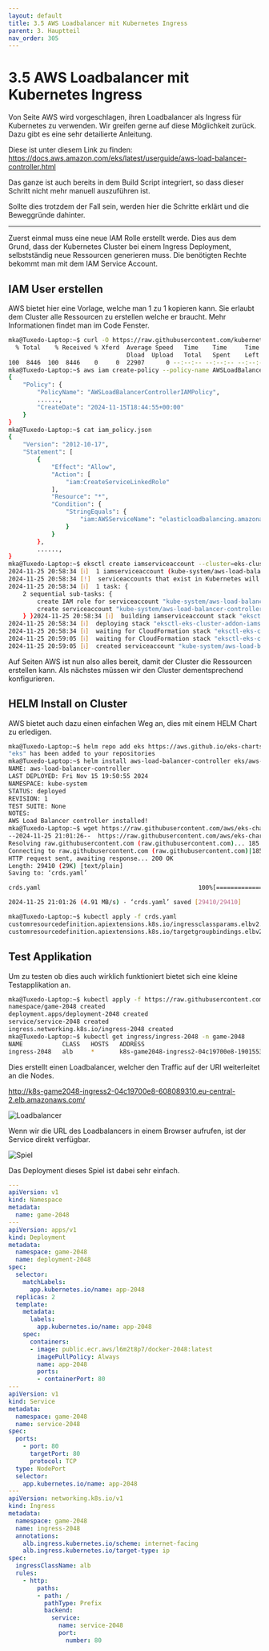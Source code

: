 ```yaml
---
layout: default
title: 3.5 AWS Loadbalancer mit Kubernetes Ingress
parent: 3. Hauptteil
nav_order: 305
---
```


# 3.5 AWS Loadbalancer mit Kubernetes Ingress

Von Seite AWS wird vorgeschlagen, ihren Loadbalancer als Ingress für Kubernetes zu verwenden.
Wir greifen gerne auf diese Möglichkeit zurück. Dazu gibt es eine sehr detailierte Anleitung.

Diese ist unter diesem Link zu finden:
<https://docs.aws.amazon.com/eks/latest/userguide/aws-load-balancer-controller.html>

Das ganze ist auch bereits in dem Build Script integriert, so dass dieser Schritt nicht mehr manuell auszuführen ist.

Sollte dies trotzdem der Fall sein, werden hier die Schritte erklärt und die Beweggründe dahinter.

----

Zuerst einmal muss eine neue IAM Rolle erstellt werde.
Dies aus dem Grund, dass der Kubernetes Cluster bei einem Ingress Deployment, selbstständig neue Ressourcen generieren muss. Die benötigten Rechte bekommt man mit dem IAM Service Account.

## IAM User erstellen

AWS bietet hier eine Vorlage, welche man 1 zu 1 kopieren kann. Sie erlaubt dem Cluster alle Ressourcen zu erstellen welche er braucht. Mehr Informationen findet man im Code Fenster.

```bash
mka@Tuxedo-Laptop:~$ curl -O https://raw.githubusercontent.com/kubernetes-sigs/aws-load-balancer-controller/v2.7.2/docs/install/iam_policy.json
  % Total    % Received % Xferd  Average Speed   Time    Time     Time  Current
                                 Dload  Upload   Total   Spent    Left  Speed
100  8446  100  8446    0     0  22907      0 --:--:-- --:--:-- --:--:-- 22951
mka@Tuxedo-Laptop:~$ aws iam create-policy --policy-name AWSLoadBalancerControllerIAMPolicy --policy-document file://iam_policy.json
{
    "Policy": {
        "PolicyName": "AWSLoadBalancerControllerIAMPolicy",
        ......,
        "CreateDate": "2024-11-15T18:44:55+00:00"
    }
}
mka@Tuxedo-Laptop:~$ cat iam_policy.json
{
    "Version": "2012-10-17",
    "Statement": [
        {
            "Effect": "Allow",
            "Action": [
                "iam:CreateServiceLinkedRole"
            ],
            "Resource": "*",
            "Condition": {
                "StringEquals": {
                    "iam:AWSServiceName": "elasticloadbalancing.amazonaws.com"
                }
            }
        },
        ......,
}
mka@Tuxedo-Laptop:~$ eksctl create iamserviceaccount --cluster=eks-cluster --namespace=kube-system --name=aws-load-balancer-controller --role-name AmazonEKSLoadBalancerControllerRole --attach-policy-arn=arn:aws:iam::*********:policy/AWSLoadBalancerControllerIAMPolicy --approve
2024-11-25 20:58:34 [ℹ]  1 iamserviceaccount (kube-system/aws-load-balancer-controller) was included (based on the include/exclude rules)
2024-11-25 20:58:34 [!]  serviceaccounts that exist in Kubernetes will be excluded, use --override-existing-serviceaccounts to override
2024-11-25 20:58:34 [ℹ]  1 task: {
    2 sequential sub-tasks: {
        create IAM role for serviceaccount "kube-system/aws-load-balancer-controller",
        create serviceaccount "kube-system/aws-load-balancer-controller",
    } }2024-11-25 20:58:34 [ℹ]  building iamserviceaccount stack "eksctl-eks-cluster-addon-iamserviceaccount-kube-system-aws-load-balancer-controller"
2024-11-25 20:58:34 [ℹ]  deploying stack "eksctl-eks-cluster-addon-iamserviceaccount-kube-system-aws-load-balancer-controller"
2024-11-25 20:58:34 [ℹ]  waiting for CloudFormation stack "eksctl-eks-cluster-addon-iamserviceaccount-kube-system-aws-load-balancer-controller"
2024-11-25 20:59:05 [ℹ]  waiting for CloudFormation stack "eksctl-eks-cluster-addon-iamserviceaccount-kube-system-aws-load-balancer-controller"
2024-11-25 20:59:05 [ℹ]  created serviceaccount "kube-system/aws-load-balancer-controller"
```

Auf Seiten AWS ist nun also alles bereit, damit der Cluster die Ressourcen erstellen kann.
Als nächstes müssen wir den Cluster dementsprechend konfigurieren.

## HELM Install on Cluster

AWS bietet auch dazu einen einfachen Weg an, dies mit einem HELM Chart zu erledigen.

```bash
mka@Tuxedo-Laptop:~$ helm repo add eks https://aws.github.io/eks-charts
"eks" has been added to your repositories
mka@Tuxedo-Laptop:~$ helm install aws-load-balancer-controller eks/aws-load-balancer-controller -n kube-system --set clusterName=eks-cluster --set serviceAccount.create=false --set serviceAccount.name=aws-load-balancer-controller
NAME: aws-load-balancer-controller
LAST DEPLOYED: Fri Nov 15 19:50:55 2024
NAMESPACE: kube-system
STATUS: deployed
REVISION: 1
TEST SUITE: None
NOTES:
AWS Load Balancer controller installed!
mka@Tuxedo-Laptop:~$ wget https://raw.githubusercontent.com/aws/eks-charts/master/stable/aws-load-balancer-controller/crds/crds.yaml
--2024-11-25 21:01:26--  https://raw.githubusercontent.com/aws/eks-charts/master/stable/aws-load-balancer-controller/crds/crds.yaml
Resolving raw.githubusercontent.com (raw.githubusercontent.com)... 185.199.111.133, 185.199.110.133, 185.199.108.133, ...
Connecting to raw.githubusercontent.com (raw.githubusercontent.com)|185.199.111.133|:443... connected.
HTTP request sent, awaiting response... 200 OK
Length: 29410 (29K) [text/plain]
Saving to: ‘crds.yaml’

crds.yaml                                            100%[=====================================================================================================================>]  28.72K  --.-KB/s    in 0.006s

2024-11-25 21:01:26 (4.91 MB/s) - ‘crds.yaml’ saved [29410/29410]

mka@Tuxedo-Laptop:~$ kubectl apply -f crds.yaml
customresourcedefinition.apiextensions.k8s.io/ingressclassparams.elbv2.k8s.aws configured
customresourcedefinition.apiextensions.k8s.io/targetgroupbindings.elbv2.k8s.aws configured
```

## Test Applikation

Um zu testen ob dies auch wirklich funktioniert bietet sich eine kleine Testapplikation an.

```bash
mka@Tuxedo-Laptop:~$ kubectl apply -f https://raw.githubusercontent.com/kubernetes-sigs/aws-load-balancer-controller/v2.7.2/docs/examples/2048/2048_full.yaml
namespace/game-2048 created
deployment.apps/deployment-2048 created
service/service-2048 created
ingress.networking.k8s.io/ingress-2048 created
mka@Tuxedo-Laptop:~$ kubectl get ingress/ingress-2048 -n game-2048
NAME           CLASS   HOSTS   ADDRESS                                                                      PORTS   AGE
ingress-2048   alb     *       k8s-game2048-ingress2-04c19700e8-1901553064.eu-central-2.elb.amazonaws.com   80      15s
```

Dies erstellt einen Loadbalancer, welcher den Traffic auf der URl weiterleitet an die Nodes.

<http://k8s-game2048-ingress2-04c19700e8-608089310.eu-central-2.elb.amazonaws.com/>

![Loadbalancer](../ressources/images/kubernetes/loadbalancer.PNG)

Wenn wir die URL des Loadbalancers in einem Browser aufrufen, ist der Service direkt verfügbar.

![Spiel](../ressources/images/kubernetes/2048_spiel.PNG)

Das Deployment dieses Spiel ist dabei sehr einfach.

```yaml
---
apiVersion: v1
kind: Namespace
metadata:
  name: game-2048
---
apiVersion: apps/v1
kind: Deployment
metadata:
  namespace: game-2048
  name: deployment-2048
spec:
  selector:
    matchLabels:
      app.kubernetes.io/name: app-2048
  replicas: 2
  template:
    metadata:
      labels:
        app.kubernetes.io/name: app-2048
    spec:
      containers:
      - image: public.ecr.aws/l6m2t8p7/docker-2048:latest
        imagePullPolicy: Always
        name: app-2048
        ports:
        - containerPort: 80
---
apiVersion: v1
kind: Service
metadata:
  namespace: game-2048
  name: service-2048
spec:
  ports:
    - port: 80
      targetPort: 80
      protocol: TCP
  type: NodePort
  selector:
    app.kubernetes.io/name: app-2048
---
apiVersion: networking.k8s.io/v1
kind: Ingress
metadata:
  namespace: game-2048
  name: ingress-2048
  annotations:
    alb.ingress.kubernetes.io/scheme: internet-facing
    alb.ingress.kubernetes.io/target-type: ip
spec:
  ingressClassName: alb
  rules:
    - http:
        paths:
        - path: /
          pathType: Prefix
          backend:
            service:
              name: service-2048
              port:
                number: 80
```
